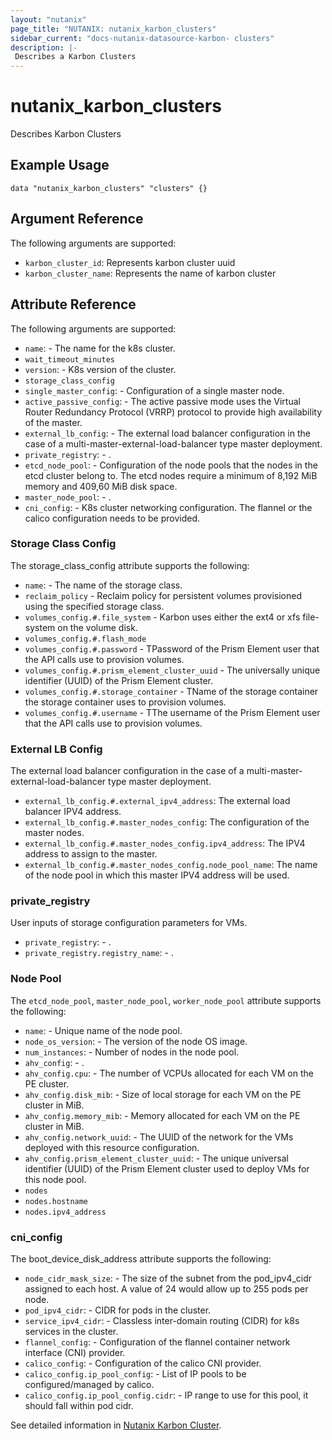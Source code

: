 ```yaml
---
layout: "nutanix"
page_title: "NUTANIX: nutanix_karbon_clusters"
sidebar_current: "docs-nutanix-datasource-karbon- clusters"
description: |-
 Describes a Karbon Clusters
---
```


# nutanix_karbon_clusters

Describes Karbon Clusters

## Example Usage

```hcl
data "nutanix_karbon_clusters" "clusters" {}
```

## Argument Reference

The following arguments are supported:

* `karbon_cluster_id`: Represents karbon cluster uuid
* `karbon_cluster_name`: Represents the name of karbon cluster

## Attribute Reference

The following arguments are supported:

* `name`: - The name for the k8s cluster.
* `wait_timeout_minutes`
* `version`: - K8s version of the cluster.
* `storage_class_config`
* `single_master_config`: - Configuration of a single master node.
* `active_passive_config`: - The active passive mode uses the Virtual Router Redundancy Protocol (VRRP) protocol to provide high availability of the master.
* `external_lb_config`: - The external load balancer configuration in the case of a multi-master-external-load-balancer type master deployment.
* `private_registry`: - .
* `etcd_node_pool`: - Configuration of the node pools that the nodes in the etcd cluster belong to. The etcd nodes require a minimum of 8,192 MiB memory and 409,60 MiB disk space.
* `master_node_pool`: - .
* `cni_config`: - K8s cluster networking configuration. The flannel or the calico configuration needs to be provided.

### Storage Class Config

The storage_class_config attribute supports the following:

* `name`: - The name of the storage class.
* `reclaim_policy` - Reclaim policy for persistent volumes provisioned using the specified storage class.
* `volumes_config.#.file_system` - Karbon uses either the ext4 or xfs file-system on the volume disk.
* `volumes_config.#.flash_mode`
* `volumes_config.#.password` - TPassword of the Prism Element user that the API calls use to provision volumes.
* `volumes_config.#.prism_element_cluster_uuid` - The universally unique identifier (UUID) of the Prism Element cluster.
* `volumes_config.#.storage_container` - TName of the storage container the storage container uses to provision volumes.
* `volumes_config.#.username` - TThe username of the Prism Element user that the API calls use to provision volumes.


### External LB Config

The external load balancer configuration in the case of a multi-master-external-load-balancer type master deployment.

* `external_lb_config.#.external_ipv4_address`: The external load balancer IPV4 address.
* `external_lb_config.#.master_nodes_config`: The configuration of the master nodes.
* `external_lb_config.#.master_nodes_config.ipv4_address`: The IPV4 address to assign to the master.
* `external_lb_config.#.master_nodes_config.node_pool_name`: The name of the node pool in which this master IPV4 address will be used.

### private_registry
User inputs of storage configuration parameters for VMs.

* `private_registry`: - .
* `private_registry.registry_name`: - .

### Node Pool

The `etcd_node_pool`, `master_node_pool`, `worker_node_pool` attribute supports the following:

* `name`: - Unique name of the node pool.
* `node_os_version`: - The version of the node OS image.
* `num_instances`: - Number of nodes in the node pool.
* `ahv_config`: - .
* `ahv_config.cpu`: - The number of VCPUs allocated for each VM on the PE cluster.
* `ahv_config.disk_mib`: - Size of local storage for each VM on the PE cluster in MiB.
* `ahv_config.memory_mib`: - Memory allocated for each VM on the PE cluster in MiB.
* `ahv_config.network_uuid`: - The UUID of the network for the VMs deployed with this resource configuration.
* `ahv_config.prism_element_cluster_uuid`: - The unique universal identifier (UUID) of the Prism Element cluster used to deploy VMs for this node pool.
* `nodes`
* `nodes.hostname`
* `nodes.ipv4_address`

### cni_config

The boot_device_disk_address attribute supports the following:

* `node_cidr_mask_size`: - The size of the subnet from the pod_ipv4_cidr assigned to each host. A value of 24 would allow up to 255 pods per node.
* `pod_ipv4_cidr`: - CIDR for pods in the cluster.
* `service_ipv4_cidr`: - Classless inter-domain routing (CIDR) for k8s services in the cluster.
* `flannel_config`: - Configuration of the flannel container network interface (CNI) provider.
* `calico_config`: - Configuration of the calico CNI provider.
* `calico_config.ip_pool_config`: - List of IP pools to be configured/managed by calico.
* `calico_config.ip_pool_config.cidr`: - IP range to use for this pool, it should fall within pod cidr.

See detailed information in [Nutanix Karbon Cluster](https://www.nutanix.dev/reference/karbon/api-reference/cluster/getk8sclustername/).